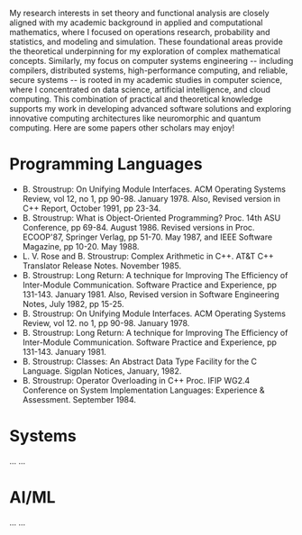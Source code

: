 My research interests in set theory and functional analysis are closely aligned with my academic background in applied and computational mathematics, where I focused on operations research, probability and statistics, and modeling and simulation. These foundational areas provide the theoretical underpinning for my exploration of complex mathematical concepts. Similarly, my focus on computer systems engineering -- including compilers, distributed systems, high-performance computing, and reliable, secure systems -- is rooted in my academic studies in computer science, where I concentrated on data science, artificial intelligence, and cloud computing. This combination of practical and theoretical knowledge supports my work in developing advanced software solutions and exploring innovative computing architectures like neuromorphic and quantum computing. Here are some papers other scholars may enjoy!

# Programming Languages
* B. Stroustrup: On Unifying Module Interfaces. ACM Operating Systems Review, vol 12, no 1, pp 90-98. January 1978. Also, Revised version in C++ Report, October 1991, pp 23-34.
* B. Stroustrup: What is Object-Oriented Programming? Proc. 14th ASU Conference, pp 69-84. August 1986. Revised versions in Proc. ECOOP'87, Springer Verlag, pp 51-70. May 1987, and IEEE Software Magazine, pp 10-20. May 1988.
* L. V. Rose and B. Stroustrup: Complex Arithmetic in C++. AT&T C++ Translator Release Notes. November 1985.
* B. Stroustrup: Long Return: A technique for Improving The Efficiency of Inter-Module Communication. Software Practice and Experience, pp 131-143. January 1981. Also, Revised version in Software Engineering Notes, July 1982, pp 15-25.
* B. Stroustrup: On Unifying Module Interfaces. ACM Operating Systems Review, vol 12. no 1, pp 90-98. January 1978. 
* B. Stroustrup: Long Return: A technique for Improving The Efficiency of Inter-Module Communication. Software Practice and Experience, pp 131-143. January 1981.
* B. Stroustrup: Classes: An Abstract Data Type Facility for the C Language. Sigplan Notices, January, 1982.
* B. Stroustrup: Operator Overloading in C++ Proc. IFIP WG2.4 Conference on System Implementation Languages: Experience & Assessment. September 1984.
  
# Systems
... ...

# AI/ML
... ...
